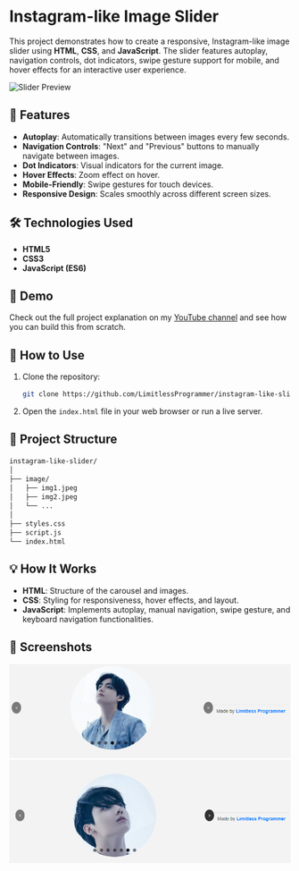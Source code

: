 # Instagram-like Image Slider

This project demonstrates how to create a responsive, Instagram-like image slider using **HTML**, **CSS**, and **JavaScript**. The slider features autoplay, navigation controls, dot indicators, swipe gesture support for mobile, and hover effects for an interactive user experience.

![Slider Preview](image/slider_preview.jpg) 

## 🚀 Features

- **Autoplay**: Automatically transitions between images every few seconds.
- **Navigation Controls**: "Next" and "Previous" buttons to manually navigate between images.
- **Dot Indicators**: Visual indicators for the current image.
- **Hover Effects**: Zoom effect on hover.
- **Mobile-Friendly**: Swipe gestures for touch devices.
- **Responsive Design**: Scales smoothly across different screen sizes.

## 🛠️ Technologies Used

- **HTML5**
- **CSS3**
- **JavaScript (ES6)**

## 🎥 Demo

Check out the full project explanation on my [YouTube channel](https://www.youtube.com/@LimitlessProgrammer) and see how you can build this from scratch.

## 🚩 How to Use

1. Clone the repository:
    ```bash
    git clone https://github.com/LimitlessProgrammer/instagram-like-slider.git
    ```
2. Open the `index.html` file in your web browser or run a live server.

## 📂 Project Structure

```
instagram-like-slider/
│
├── image/
│   ├── img1.jpeg
│   ├── img2.jpeg
│   └── ...
│
├── styles.css
├── script.js
└── index.html
```

## 💡 How It Works

- **HTML**: Structure of the carousel and images.
- **CSS**: Styling for responsiveness, hover effects, and layout.
- **JavaScript**: Implements autoplay, manual navigation, swipe gesture, and keyboard navigation functionalities.

## 🌟 Screenshots

![Screenshot 1](1.png)  
![Screenshot 2](2.png)



